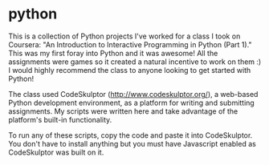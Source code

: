 # python
This is a collection of Python projects I've worked for a class I took on Coursera: "An Introduction to Interactive Programming in Python (Part 1)." This was my first foray into Python and it was awesome! All the assignments were games so it created a natural incentive to work on them :) I would highly recommend the class to anyone looking to get started with Python!

The class used CodeSkulptor (http://www.codeskulptor.org/), a web-based Python development environment, as a platform for writing and submitting assignments. My scripts were written here and take advantage of the platform's built-in functionality.

To run any of these scripts, copy the code and paste it into CodeSkulptor. You don't have to install anything but you must have Javascript enabled as CodeSkulptor was built on it.
